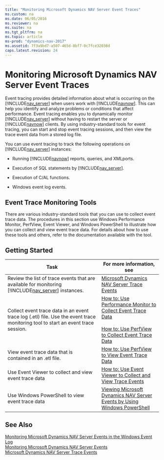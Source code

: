 ```yaml
---
title: "Monitoring Microsoft Dynamics NAV Server Event Traces"
ms.custom: na
ms.date: 06/05/2016
ms.reviewer: na
ms.suite: na
ms.tgt_pltfrm: na
ms.topic: article
ms-prod: "dynamics-nav-2017"
ms.assetid: 7f3a9bd7-a507-465d-8bf7-0c7fce32038d
caps.latest.revision: 24
---
```

# Monitoring Microsoft Dynamics NAV Server Event Traces
Event tracing provides detailed information about what is occurring on the [!INCLUDE[nav_server](includes/nav_server_md.md)] when users work with [!INCLUDE[navnow](includes/navnow_md.md)]. This can help you identify and analyze problems or conditions that affect performance. Event tracing enables you to dynamically monitor [!INCLUDE[nav_server](includes/nav_server_md.md)] without having to restart the server or [!INCLUDE[navnow](includes/navnow_md.md)] clients. By using industry-standard tools for event tracing, you can start and stop event tracing sessions, and then view the trace event data from a stored log file.  
  
 You can use event tracing to track the following operations on [!INCLUDE[nav_server](includes/nav_server_md.md)] instances:  
  
-   Running [!INCLUDE[navnow](includes/navnow_md.md)] reports, queries, and XMLports.  
  
-   Execution of SQL statements by [!INCLUDE[nav_server](includes/nav_server_md.md)].  
  
-   Execution of C/AL functions.  
  
-   Windows event log events.  
  
## Event Trace Monitoring Tools  
 There are various industry-standard tools that you can use to collect event trace data. The procedures in this section use Windows Performance Monitor, PerfView, Event Viewer, and Windows PowerShell to illustrate how you can collect and view event trace data. For details about how to use these tools and others, refer to the documentation available with the tool.  
  
## Getting Started  
  
|Task|For more information, see|  
|----------|-------------------------------|  
|Review the list of trace events that are available for monitoring [!INCLUDE[nav_server](includes/nav_server_md.md)] instances.|[Microsoft Dynamics NAV Server Trace Events](Microsoft-Dynamics-NAV-Server-Trace-Events.md)|  
|Collect event trace data in an event trace log \(.etl\) file. Use the event trace monitoring tool to start an event trace session.|[How to: Use Performance Monitor to Collect Event Trace Data](How-to--Use-Performance-Monitor-to-Collect-Event-Trace-Data.md)<br /><br /> [How to: Use PerfView to Collect Event Trace Data](How-to--Use-PerfView-to-Collect-Event-Trace-Data.md)|  
|View event trace data that is contained in an .etl file.|[How to: Use PerfView to View Event Trace Data](How-to--Use-PerfView-to-View-Event-Trace-Data.md)|  
|Use Event Viewer to collect and view event trace data|[How to: Use Event Viewer to Collect and View Trace Events](How-to--Use-Event-Viewer-to-Collect-and-View-Trace-Events.md)|  
|Use Windows PowerShell to view event trace data|[Viewing Microsoft Dynamics NAV Server Events by Using Windows PowerShell](Monitoring-Microsoft-Dynamics-NAV-Server-Events-in-the-Windows-Event-Log.md#ViewEventsWinPS)|  
  
## See Also  
 [Monitoring Microsoft Dynamics NAV Server Events in the Windows Event Log](Monitoring-Microsoft-Dynamics-NAV-Server-Events-in-the-Windows-Event-Log.md)   
 [Monitoring Microsoft Dynamics NAV Server Events](Monitoring-Microsoft-Dynamics-NAV-Server-Events.md)   
 [Microsoft Dynamics NAV Server Trace Events](Microsoft-Dynamics-NAV-Server-Trace-Events.md)